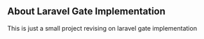 
## About Laravel Gate Implementation

This is just a small project revising on laravel gate implementation


